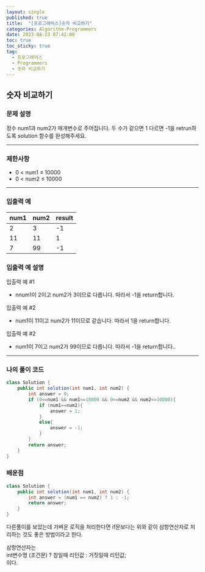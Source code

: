 ```yaml
---
layout: single
published: true
title:  "[프로그래머스]숫자 비교하기"
categories: Algorithm-Programmers
date: 2023-08-23 07:42:00
toc: true
toc_sticky: true
tag:   
  - 프로그래머스
  - Programmers
  - 숫자 비교하기
---
```


## 숫자 비교하기

### 문제 설명
정수 num1과 num2가 매개변수로 주어집니다. 두 수가 같으면 1 다르면 -1을 retrun하도록 solution 함수를 완성해주세요.

----------------

### 제한사항

* 0 < num1 ≤ 10000
* 0 < num2 ≤ 10000


----------------

### 입출력 예

|num1|	num2|	result|
|---|---|---|
|2|3|-1|
|11|11|1|
|7|99|-1|


### 입출력 예 설명

입출력 예 #1
* nnum1이 2이고 num2가 3이므로 다릅니다. 따라서 -1을 return합니다.
  
입출력 예 #2
* num1이 11이고 num2가 11이므로 같습니다. 따라서 1을 return합니다.

입출력 예 #2
* num1이 7이고 num2가 99이므로 다릅니다. 따라서 -1을 return합니다..


----------------

### 나의 풀이 코드

```java
class Solution {
    public int solution(int num1, int num2) {
        int answer = 0;
        if (0<=num1 && num1<=10000 && 0<=num2 && num2<=10000){
            if (num1==num2){
                answer = 1;
            }
            else{
                answer = -1;
            }
        }
        return answer;
    }
}
```

### 배운점

```java
class Solution {
    public int solution(int num1, int num2) {
        int answer = (num1 == num2) ? 1 : -1;
        return answer;
    }
}
```
<p>
다른풀이를 보았는데 가벼운 로직을 처리한다면 if문보다는 위와 같이 삼항연산자로 처리하는 것도 좋은 방법이라고 한다.
</p>


삼항연산자는  
int변수명 (조건문) ? 참일때 리턴값 : 거짓일때 리턴값;  
이다.  


